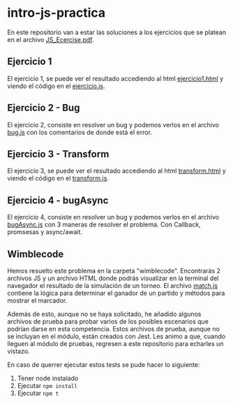 # intro-js-practica

En este repositorio van a estar las soluciones a los ejercicios que se platean en el archivo [JS_Ecercise.pdf](https://github.com/KeepCodingWeb15/intro-js-practica/blob/main/JS_Ecercise.pdf).

## Ejercicio 1

El ejercicio 1, se puede ver el resultado accediendo al html [ejercicio1.html](https://github.com/KeepCodingWeb15/intro-js-practica/blob/main/ejercicio1.html) y viendo el código en el [ejercicio.js](https://github.com/KeepCodingWeb15/intro-js-practica/blob/main/ejercicio.js).

## Ejercicio 2 - Bug

El ejercicio 2, consiste en resolver un bug y podemos verlos en el archivo [bug.js](https://github.com/KeepCodingWeb15/intro-js-practica/blob/main/bug.js) con los comentarios de donde está el error.

## Ejercicio 3 - Transform

El ejercicio 3, se puede ver el resultado accediendo al html [transform.html](https://github.com/KeepCodingWeb15/intro-js-practica/blob/main/transform.html) y viendo el código en el [transform.js](https://github.com/KeepCodingWeb15/intro-js-practica/blob/main/transform.js).

## Ejercicio 4 - bugAsync

El ejercicio 4, consiste en resolver un bug y podemos verlos en el archivo [bugAsync.js](https://github.com/KeepCodingWeb15/intro-js-practica/blob/main/bugAsync.js) con 3 maneras de resolver el problema. Con Callback, promsesas y async/await.

## Wimblecode

Hemos resuelto este problema en la carpeta "wimblecode". Encontrarás 2 archivos JS y un archivo HTML donde podrás visualizar en la terminal del navegador el resultado de la simulación de un torneo. El archivo [match.js](https://github.com/KeepCodingWeb15/intro-js-practica/blob/main/wimblecode/match.js) contiene la lógica para determinar el ganador de un partido y métodos para mostrar el marcador.

Además de esto, aunque no se haya solicitado, he añadido algunos archivos de prueba para probar varios de los posibles escenarios que podrían darse en esta competencia. Estos archivos de prueba, aunque no se incluyan en el módulo, están creados con Jest. Les animo a que, cuando lleguen al módulo de pruebas, regresen a este repositorio para echarles un vistazo.

En caso de querrer ejecutar estos tests se pude hacer lo siguiente:

1. Tener node instalado
2. Ejecutar `npm install`
3. Ejecutar `npm t`
